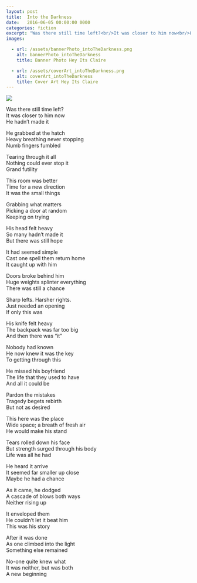 ```yaml
---
layout: post
title:  Into the Darkness
date:   2016-06-05 00:00:00 0000
categories: fiction
excerpt: "Was there still time left?<br/>It was closer to him now<br/>He hadn’t made it"
images:

  - url: /assets/bannerPhoto_intoTheDarkness.png
    alt: bannerPhoto_intoTheDarkness
    title: Banner Photo Hey Its Claire

  - url: /assets/coverArt_intoTheDarkness.png
    alt: coverArt_intoTheDarkness
    title: Cover Art Hey Its Claire
---
```


<img class="bannerPhoto" src="{{ site.url }}/assets/bannerPhoto_intoTheDarkness.png" />

<p class="text-center">
  Was there still time left?<br/>
  It was closer to him now<br/>
  He hadn’t made it<br/>
</p>

<p class="text-center">
  He grabbed at the hatch<br/>
  Heavy breathing never stopping<br/>
  Numb fingers fumbled<br/>
</p>

<p class="text-center">
Tearing through it all<br/>
Nothing could ever stop it<br/>
Grand futility<br/>
</p>

<p class="text-center">
This room was better<br/>
Time for a new direction<br/>
It was the small things<br/>
</p>

<p class="text-center">
Grabbing what matters<br/>
Picking a door at random<br/>
Keeping on trying<br/>
</p>

<p class="text-center">
His head felt heavy<br/>
So many hadn’t made it<br/>
But there was still hope<br/>
</p>

<p class="text-center">
It had seemed simple<br/>
Cast one spell them return home<br/>
It caught up with him<br/>
</p>

<p class="text-center">
Doors broke behind him<br/>
Huge weights splinter everything<br/>
There was still a chance<br/>
</p>

<p class="text-center">
Sharp lefts. Harsher rights.<br/>
Just needed an opening<br/>
If only this was<br/>
</p>

<p class="text-center">
His knife felt heavy<br/>
The backpack was far too big<br/>
And then there was “it”<br/>
</p>

<p class="text-center">
Nobody had known<br/>
He now knew it was the key<br/>
To getting through this<br/>
</p>

<p class="text-center">
He missed his boyfriend<br/>
The life that they used to have<br/>
And all it could be<br/>
</p>

<p class="text-center">
Pardon the mistakes<br/>
Tragedy begets rebirth<br/>
But not as desired<br/>
</p>

<p class="text-center">
This here was the place<br/>
Wide space; a breath of fresh air<br/>
He would make his stand<br/>
</p>

<p class="text-center">
Tears rolled down his face<br/>
But strength surged through his body<br/>
Life was all he had<br/>
</p>

<p class="text-center">
He heard it arrive<br/>
It seemed far smaller up close<br/>
Maybe he had a chance<br/>
</p>

<p class="text-center">
As it came, he dodged<br/>
A cascade of blows both ways<br/>
Neither rising up<br/>
</p>

<p class="text-center">
It enveloped them<br/>
He couldn’t let it beat him<br/>
This was his story<br/>
</p>

<p class="text-center">
After it was done<br/>
As one climbed into the light<br/>
Something else remained<br/>
</p>

<p class="text-center">
No-one quite knew what<br/>
It was neither, but was both<br/>
A new beginning<br/>
</p>
